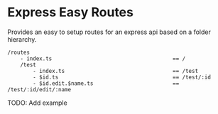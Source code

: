 # Express Easy Routes

Provides an easy to setup routes for an express api based on a folder hierarchy. 
```
/routes
    - index.ts                                      == /
    /test
        - index.ts                                  == /test
        - $id.ts                                    == /test/:id
        - $id.edit.$name.ts                         == /test/:id/edit/:name
```

TODO: Add example



